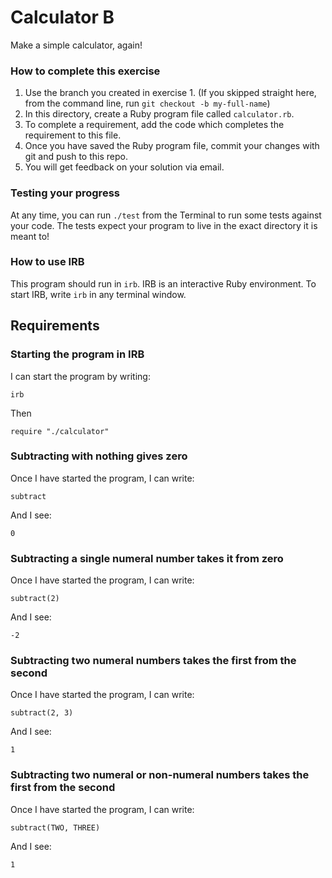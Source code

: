 # Calculator B

Make a simple calculator, again!

### How to complete this exercise

1. Use the branch you created in exercise 1. (If you skipped straight here, from the command line, run `git checkout -b my-full-name`)
2. In this directory, create a Ruby program file called `calculator.rb`.
3. To complete a requirement, add the code which completes the requirement to this file.
3. Once you have saved the Ruby program file, commit your changes with git and push to this repo.
4. You will get feedback on your solution via email.

### Testing your progress

At any time, you can run `./test` from the Terminal to run some tests against your code. The tests expect your program to live in the exact directory it is meant to!

### How to use IRB

This program should run in `irb`. IRB is an interactive Ruby environment. To start IRB, write `irb` in any terminal window.

## Requirements

### Starting the program in IRB

I can start the program by writing:

`irb`

Then 

`require "./calculator"`

### Subtracting with nothing gives zero

Once I have started the program, I can write:

```
subtract
```

And I see:

```
0
```

### Subtracting a single numeral number takes it from zero

Once I have started the program, I can write:

```
subtract(2)
```

And I see:

```
-2
```

### Subtracting two numeral numbers takes the first from the second

Once I have started the program, I can write:

```
subtract(2, 3)
```

And I see:

```
1
```

### Subtracting two numeral or non-numeral numbers takes the first from the second

Once I have started the program, I can write:

```
subtract(TWO, THREE)
```

And I see: 

```
1
```
